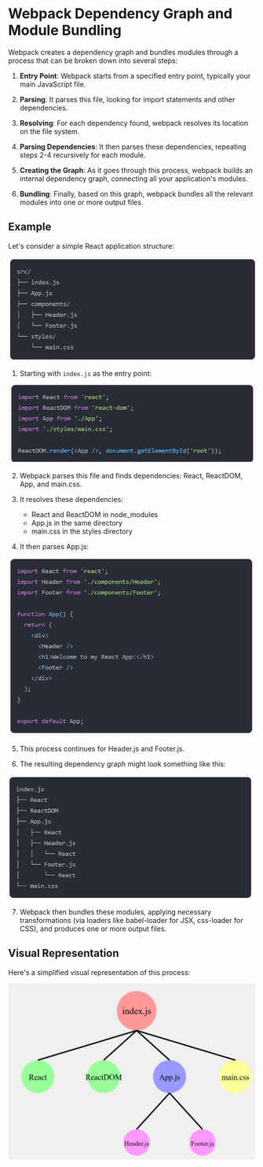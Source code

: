 # Webpack Dependency Graph and Module Bundling

Webpack creates a dependency graph and bundles modules through a process that can be broken down into several steps:

1. **Entry Point**: Webpack starts from a specified entry point, typically your main JavaScript file.

2. **Parsing**: It parses this file, looking for import statements and other dependencies.

3. **Resolving**: For each dependency found, webpack resolves its location on the file system.

4. **Parsing Dependencies**: It then parses these dependencies, repeating steps 2-4 recursively for each module.

5. **Creating the Graph**: As it goes through this process, webpack builds an internal dependency graph, connecting all your application's modules.

6. **Bundling**: Finally, based on this graph, webpack bundles all the relevant modules into one or more output files.

## Example

Let's consider a simple React application structure:

![simple React application structure!](assets/wdg1.png "simple React application structure")

1. Starting with `index.js` as the entry point:

![index.js!](assets/wdg2.png "index.js")

2. Webpack parses this file and finds dependencies: React, ReactDOM, App, and main.css.

3. It resolves these dependencies:

   - React and ReactDOM in node_modules
   - App.js in the same directory
   - main.css in the styles directory

4. It then parses App.js:

![App.js!](assets/wdg3.png "App.js")

5. This process continues for Header.js and Footer.js.

6. The resulting dependency graph might look something like this:

![final React application structure!](assets/wdg4.png "final React application structure")

7. Webpack then bundles these modules, applying necessary transformations (via loaders like babel-loader for JSX, css-loader for CSS), and produces one or more output files.

## Visual Representation

Here's a simplified visual representation of this process:

![webpack dependency graph!](assets/wdg5.png "webpack dependency graph")
